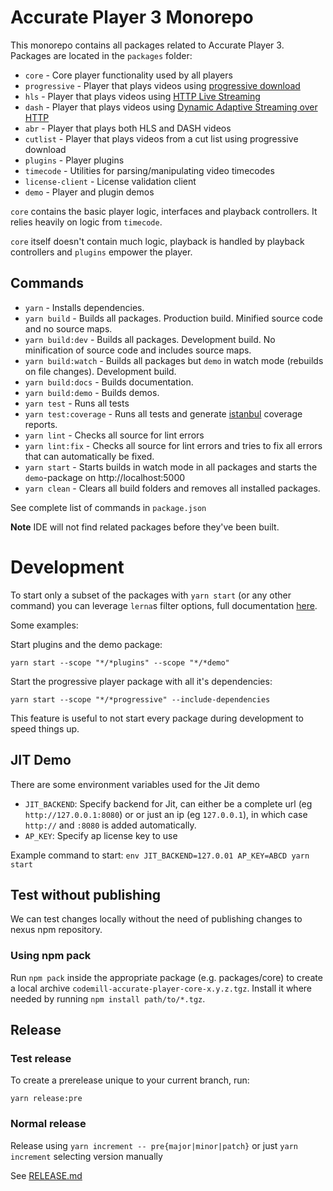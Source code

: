 # Accurate Player 3 Monorepo

This monorepo contains all packages related to Accurate Player 3. Packages are located in the `packages` folder:

- `core` - Core player functionality used by all players
- `progressive` - Player that plays videos using [progressive download](https://en.wikipedia.org/wiki/Progressive_download)
- `hls` - Player that plays videos using [HTTP Live Streaming](https://en.wikipedia.org/wiki/HTTP_Live_Streaming)
- `dash` - Player that plays videos using [Dynamic Adaptive Streaming over HTTP](https://en.wikipedia.org/wiki/Dynamic_Adaptive_Streaming_over_HTTP)
- `abr` - Player that plays both HLS and DASH videos
- `cutlist` - Player that plays videos from a cut list using progressive download
- `plugins` - Player plugins
- `timecode` - Utilities for parsing/manipulating video timecodes
- `license-client` - License validation client
- `demo` - Player and plugin demos

`core` contains the basic player logic, interfaces and playback controllers.
It relies heavily on logic from `timecode`.

`core` itself doesn't contain much logic, playback is handled by playback controllers and `plugins` empower the player.

## Commands

- `yarn` - Installs dependencies.
- `yarn build` - Builds all packages. Production build. Minified source code and no source maps.
- `yarn build:dev` - Builds all packages. Development build. No minification of source code and includes source maps.
- `yarn build:watch` - Builds all packages but `demo` in watch mode (rebuilds on file changes). Development build.
- `yarn build:docs` - Builds documentation.
- `yarn build:demo` - Builds demos.
- `yarn test` - Runs all tests
- `yarn test:coverage` - Runs all tests and generate [istanbul](https://istanbul.js.org/) coverage reports.
- `yarn lint` - Checks all source for lint errors
- `yarn lint:fix` - Checks all source for lint errors and tries to fix all errors that can automatically be fixed.
- `yarn start` - Starts builds in watch mode in all packages and starts the `demo`-package on http://localhost:5000
- `yarn clean` - Clears all build folders and removes all installed packages.

See complete list of commands in `package.json`

**Note** IDE will not find related packages before they've been built.

# Development

To start only a subset of the packages with `yarn start` (or any other command) you can leverage `lerna`s
filter options, full documentation [here](https://github.com/lerna/lerna/tree/main/core/filter-options).

Some examples:

Start plugins and the demo package:

```
yarn start --scope "*/*plugins" --scope "*/*demo"
```

Start the progressive player package with all it's dependencies:

```
yarn start --scope "*/*progressive" --include-dependencies
```

This feature is useful to not start every package during development to speed things up.

## JIT Demo

There are some environment variables used for the Jit demo

- `JIT_BACKEND`: Specify backend for Jit, can either be a complete url (eg `http://127.0.0.1:8080`) or
  or just an ip (eg `127.0.0.1`), in which case `http://` and `:8080` is added automatically.
- `AP_KEY`: Specify ap license key to use

Example command to start: `env JIT_BACKEND=127.0.01 AP_KEY=ABCD yarn start`

## Test without publishing

We can test changes locally without the need of publishing changes to nexus npm repository.

### Using npm pack

Run `npm pack` inside the appropriate package (e.g. packages/core) to create a local archive `codemill-accurate-player-core-x.y.z.tgz`. Install it where needed by running `npm install path/to/*.tgz`.

## Release

### Test release

To create a prerelease unique to your current branch, run:

```
yarn release:pre
```

### Normal release

Release using
`yarn increment -- pre{major|minor|patch}`
or just
`yarn increment`
selecting version manually

See [RELEASE.md](RELEASE.md)

